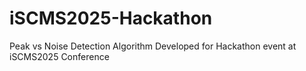 # iSCMS2025-Hackathon
Peak vs Noise Detection Algorithm Developed for Hackathon event at iSCMS2025 Conference
